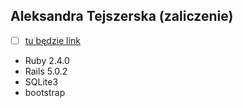 ## Aleksandra Tejszerska (zaliczenie) 

- [ ] [tu będzie link](/)


* Ruby 2.4.0
* Rails 5.0.2
* SQLite3
* bootstrap

<!--Dodatkowo należy napisać (wystarczy jeden akapit) jaki problem rozwiązuje aplikacja
i z jakich (niestandardowych) gemów skorzystano (lista, do czego użyto).-->
